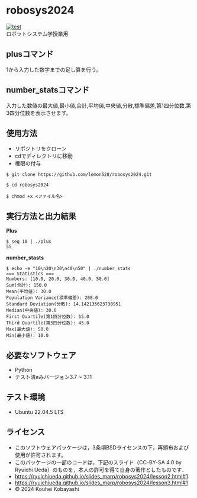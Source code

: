 # robosys2024
[![test](https://github.com/lemon528/robosys2024/actions/workflows/test.yml/badge.svg)](https://github.com/lemon528/robosys2024/actions/workflows/test.yml)  
ロボットシステム学授業用

## plusコマンド
1から入力した数字までの足し算を行う。

## number_statsコマンド
入力した数値の最大値,最小値,合計,平均値,中央値,分散,標準偏差,第1四分位数,第3四分位数を表示させます。

## 使用方法
- リポジトリをクローン
- cdでディレクトリに移動
- 権限の付与

```
$ git clone https://github.com/lemon528/robosys2024.git

$ cd robosys2024

$ chmod +x <ファイル名>
```

## 実行方法と出力結果
**Plus**  
```
$ seq 10 | ./plus
55
```

**number_stasts**  
```
$ echo -e "10\n20\n30\n40\n50" | ./number_stats
=== Statistics ===
Numbers: [10.0, 20.0, 30.0, 40.0, 50.0]
Sum(合計): 150.0
Mean(平均値): 30.0
Population Variance(標準偏差): 200.0
Standard Deviation(分散): 14.142135623730951
Median(中央値): 30.0
First Quartile(第1四分位数): 15.0
Third Quartile(第3四分位数): 45.0
Max(最大値): 50.0
Min(最小値): 10.0
```

## 必要なソフトウェア
- Python
 - テスト済aみバージョン3.7 ~ 3.11

## テスト環境
- Ubuntu 22.04.5 LTS

## ライセンス
- このソフトウェアパッケージは，3条項BSDライセンスの下，再頒布および使用が許可されます。
- このパッケージの一部のコードは，下記のスライド（CC-BY-SA 4.0 by Ryuichi Ueda）のものを，本人の許可を得て自身の著作としたものです．
 - https://ryuichiueda.github.io/slides_marp/robosys2024/lesson2.html#1
 - https://ryuichiueda.github.io/slides_marp/robosys2024/lesson3.html#1
- © 2024 Kouhei Kobayashi
